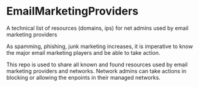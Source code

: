 # EmailMarketingProviders
A technical list of resources (domains, ips) for net admins used by email marketing providers

As spamming, phishing, junk marketing increases, it is imperative to know the major email marketing players and be able to take action. 

This repo is used to share all known and found resources used by email marketing providers and networks. 
Network admins can take actions in blocking or allowing the enpoints in their managed networks.

